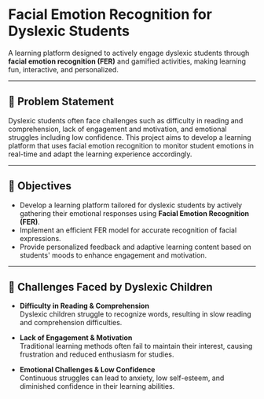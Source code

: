 # Facial Emotion Recognition for Dyslexic Students

A learning platform designed to actively engage dyslexic students through **facial emotion recognition (FER)** and gamified activities, making learning fun, interactive, and personalized.

---

## 🎯 Problem Statement

Dyslexic students often face challenges such as difficulty in reading and comprehension, lack of engagement and motivation, and emotional struggles including low confidence. This project aims to develop a learning platform that uses facial emotion recognition to monitor student emotions in real-time and adapt the learning experience accordingly.

---

## 📝 Objectives

- Develop a learning platform tailored for dyslexic students by actively gathering their emotional responses using **Facial Emotion Recognition (FER)**.
- Implement an efficient FER model for accurate recognition of facial expressions.
- Provide personalized feedback and adaptive learning content based on students' moods to enhance engagement and motivation.

---

## 🤔 Challenges Faced by Dyslexic Children

- **Difficulty in Reading & Comprehension**  
  Dyslexic children struggle to recognize words, resulting in slow reading and comprehension difficulties.

- **Lack of Engagement & Motivation**  
  Traditional learning methods often fail to maintain their interest, causing frustration and reduced enthusiasm for studies.

- **Emotional Challenges & Low Confidence**  
  Continuous struggles can lead to anxiety, low self-esteem, and diminished confidence in their learning abilities.
